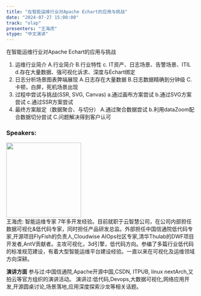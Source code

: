 ```yaml
---
title: "在智能运维行业对Apache Echart的应用与挑战"
date: "2024-07-27 15:00:00" 
track: "olap"
presenters: "王海虎"
stype: "中文演讲"
---
```

在智能运维行业对Apache Echart的应用与挑战

1. 运维行业简介
A.行业简介
B.行业特性
c. IT资产、日志场景、告警场景、ITIL
d.存在大量数据、强可视化诉求、深度与Echart绑定
2. 日志分析场景图表弊端展现
A.日志存在大量数据
B.日志数据精确到分钟级
C.卡顿，白屏，死机场景出现
3. 过程中尝试与挑战(SSR, SVG, Canvas)
a.通过画布方案尝试
b.通过SVG方案尝试
c.通过SSR方案尝试
4. 最终方案敲定（数据聚合、与切分）
A.通过聚合数据尝试
b.利用dataZoom配合数据切分尝试
C.问题解决得到客户认可
 ### Speakers: 
 <img src="https://sessionize.com/image/cf46-400o400o1-Uyo8LLwFftA6LLq6KmvRy5.png" width="200" /><br>王海虎: 智能运维专家
7年多开发经验。目前就职于云智慧公司，在公司内部担任数据可视化&低代码专家，同时担任产品研发总监。外部担任中国信通院低代码专家,开源项目FlyFish的负责人,Cloudwise AIOps社区专家,清华Thulab的DWF项目开发者,AntV贡献者。主攻可视化，3d引擎，低代码方向。参编了多篇行业低代码的标准规范建设，有着大型智能运维平台建设经验。一直以来在可视化及运维领域方向深耕。

**演讲方面**
参与过:中国信通院,Apache开源中国,CSDN, ITPUB, linux nextArch,又拍云等官方组织的演讲活动。
演讲过:低代码,Devops,大数据可视化,网络应用开发,开源圆桌讨论,场景落地,应用深度探索沙龙等相关话题。
 <br><br>